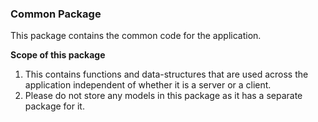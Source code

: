 ### Common Package

This package contains the common code for the application.

**Scope of this package**

1. This contains functions and data-structures that are used across the application independent of whether it is a server or a client.
2. Please do not store any models in this package as it has a separate package for it.
